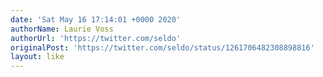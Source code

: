 ```yaml
---
date: 'Sat May 16 17:14:01 +0000 2020'
authorName: Laurie Voss
authorUrl: 'https://twitter.com/seldo'
originalPost: 'https://twitter.com/seldo/status/1261706482308898816'
layout: like
---
```

